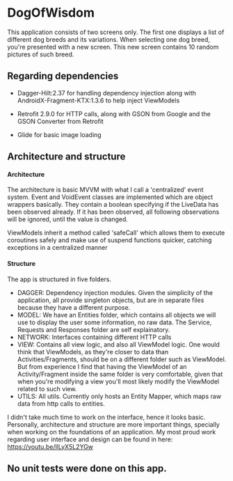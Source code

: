 # DogOfWisdom

This application consists of two screens only.
The first one displays a list of different dog breeds and its variations.
When selecting one dog breed, you're presented with a new screen.
This new screen contains 10 random pictures of such breed.

## Regarding dependencies

- Dagger-Hilt:2.37 for handling dependency injection along with AndroidX-Fragment-KTX:1.3.6 to help inject ViewModels

- Retrofit 2.9.0 for HTTP calls, along with GSON from Google and the GSON Converter from Retrofit

- Glide for basic image loading

## Architecture and structure
#### Architecture
The architecture is basic MVVM with what I call a 'centralized' event system.
Event and VoidEvent classes are implemented which are object wrappers basically.
They contain a boolean specifying if the LiveData has been observed already.
If it has been observed, all following observations will be ignored, until the value is changed.

ViewModels inherit a method called 'safeCall' which allows them to execute coroutines safely and make use of suspend functions quicker, catching exceptions in a centralized manner

#### Structure
The app is structured in five folders.
- DAGGER: Dependency injection modules. Given the simplicity of the application, all provide singleton objects, but are in separate files because they have a different purpose.
- MODEL: We have an Entities folder, which contains all objects we will use to display the user some information, no raw data. The Service, Requests and Responses folder are self explainatory.
- NETWORK: Interfaces containing different HTTP calls
- VIEW: Contains all view logic, and also all ViewModel logic. One would think that ViewModels, as they're closer to data than Activities/Fragments, should be on a different folder such as ViewModel. But from experience I find that having the ViewModel of an Activity/Fragment inside the same folder is very comfortable, given that when you're modifying a view you'll most likely modify the ViewModel related to such view.
- UTILS: All utils. Currently only hosts an Entity Mapper, which maps raw data from http calls to entities.

I didn't take much time to work on the interface, hence it looks basic. Personally, architecture and structure are more important things, specially when working on the foundations of an application. My most proud work regarding user interface and design can be found in here: https://youtu.be/llLyX5L2YGw

## No unit tests were done on this app.
